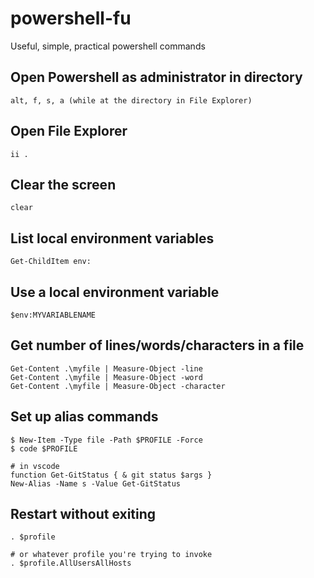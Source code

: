 # powershell-fu
Useful, simple, practical powershell commands

## Open Powershell as administrator in directory
```
alt, f, s, a (while at the directory in File Explorer)
```

## Open File Explorer
```
ii .
```

## Clear the screen
```
clear
```

## List local environment variables
```
Get-ChildItem env:
```

## Use a local environment variable
```
$env:MYVARIABLENAME
```

## Get number of lines/words/characters in a file
```
Get-Content .\myfile | Measure-Object -line
Get-Content .\myfile | Measure-Object -word
Get-Content .\myfile | Measure-Object -character
```

## Set up alias commands
```
$ New-Item -Type file -Path $PROFILE -Force
$ code $PROFILE

# in vscode
function Get-GitStatus { & git status $args }
New-Alias -Name s -Value Get-GitStatus
```

## Restart without exiting
```
. $profile

# or whatever profile you're trying to invoke
. $profile.AllUsersAllHosts
```
